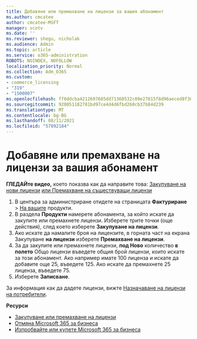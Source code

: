 ```yaml
---
title: Добавяне или премахване на лицензи за вашия абонамент
ms.author: cmcatee
author: cmcatee-MSFT
manager: scotv
ms.date: ''
ms.reviewer: shegu, nicholak
ms.audience: Admin
ms.topic: article
ms.service: o365-administration
ROBOTS: NOINDEX, NOFOLLOW
localization_priority: Normal
ms.collection: Adm_O365
ms.custom:
- commerce_licensing
- "319"
- "1500007"
ms.openlocfilehash: ff0ddcba4212697685dd71360532c89e27815f8d96aeced8f36c7416bdbebf64
ms.sourcegitcommit: 920051182781bd97ce4d4d6fbd268cb37b84d239
ms.translationtype: MT
ms.contentlocale: bg-BG
ms.lasthandoff: 08/11/2021
ms.locfileid: "57892184"
---
```

# <a name="add-or-remove-licenses-for-your-subscription"></a>Добавяне или премахване на лицензи за вашия абонамент

**ГЛЕДАЙте видео,** което показва как да направите това: [Закупуване на нови лицензи](https://go.microsoft.com/fwlink/p/?linkid=2154857) [или Премахване на съществуващи лицензи](https://go.microsoft.com/fwlink/p/?linkid=2154938)

1. В центъра за администриране отидете на страницата **Фактуриране**  >  [На вашите](https://go.microsoft.com/fwlink/p/?linkid=842054) продукти.
2. В раздела **Продукти** намерете абонамента, за който искате да закупите или премахнете лицензи. Изберете трите точки (още действия), след което изберете **Закупуване на лицензи**.
3. Ако искате да намалите броя на лицензите, в горната част на екрана Закупуване **на лицензи** изберете **Премахване на лицензи**.
4. За да закупите или премахнете лицензи, **под Ново** количество **в полето** Общо лицензи въведете общия брой лицензи, които искате за този абонамент. Ако например имате 100 лиценза и искате да добавите още 25, въведете 125. Ако искате да премахнете 25 лиценза, въведете 75.
5. Изберете **Записване**.

За информация как да дадете лицензи, вижте [Назначаване на лицензи на потребители](https://docs.microsoft.com/microsoft-365/admin/manage/assign-licenses-to-users).

**Ресурси**
  
- [Закупуване или премахване на лицензи](https://docs.microsoft.com/microsoft-365/commerce/licenses/buy-licenses)
- [Отмяна Microsoft 365 за бизнеса](https://docs.microsoft.com/microsoft-365/commerce/subscriptions/cancel-your-subscription)
- [Изпробвайте или купете Microsoft 365 за бизнеса](https://docs.microsoft.com/microsoft-365/commerce/try-or-buy-microsoft-365)